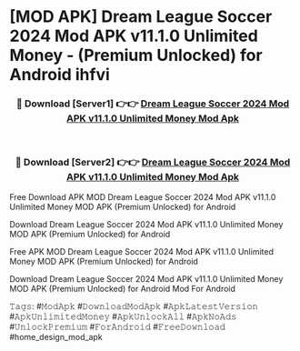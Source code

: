 # [MOD APK] Dream League Soccer 2024 Mod APK v11.1.0 Unlimited Money - (Premium Unlocked) for Android ihfvi



<div align="center">
<h3>🔴 Download [Server1] 👉👉 <a href="https://momento.my/?title=Dream_League_Soccer_2024_Mod_APK_v11.1.0_Unlimited_Money">Dream League Soccer 2024 Mod APK v11.1.0 Unlimited Money Mod Apk</a></h3><br>

<h3>🔴 Download [Server2] 👉👉 <a href="https://momento.my/?title=Dream_League_Soccer_2024_Mod_APK_v11.1.0_Unlimited_Money">Dream League Soccer 2024 Mod APK v11.1.0 Unlimited Money Mod Apk</a></h3>
</div>



Free Download APK MOD Dream League Soccer 2024 Mod APK v11.1.0 Unlimited Money MOD APK (Premium Unlocked) for Android

Download Dream League Soccer 2024 Mod APK v11.1.0 Unlimited Money MOD APK (Premium Unlocked) for Android

Free APK MOD Dream League Soccer 2024 Mod APK v11.1.0 Unlimited Money MOD APK (Premium Unlocked) for Android

Download Dream League Soccer 2024 Mod APK v11.1.0 Unlimited Money MOD APK (Premium Unlocked) for Android Mod For Android

𝚃𝚊𝚐𝚜: #𝙼𝚘𝚍𝙰𝚙𝚔 #𝙳𝚘𝚠𝚗𝚕𝚘𝚊𝚍𝙼𝚘𝚍𝙰𝚙𝚔 #𝙰𝚙𝚔𝙻𝚊𝚝𝚎𝚜𝚝𝚅𝚎𝚛𝚜𝚒𝚘𝚗 #𝙰𝚙𝚔𝚄𝚗𝚕𝚒𝚖𝚒𝚝𝚎𝚍𝙼𝚘𝚗𝚎𝚢 #𝙰𝚙𝚔𝚄𝚗𝚕𝚘𝚌𝚔𝙰𝚕𝚕 #𝙰𝚙𝚔𝙽𝚘𝙰𝚍𝚜 #𝚄𝚗𝚕𝚘𝚌𝚔𝙿𝚛𝚎𝚖𝚒𝚞𝚖 #𝙵𝚘𝚛𝙰𝚗𝚍𝚛𝚘𝚒𝚍 #𝙵𝚛𝚎𝚎𝙳𝚘𝚠𝚗𝚕𝚘𝚊𝚍 #home_design_mod_apk
